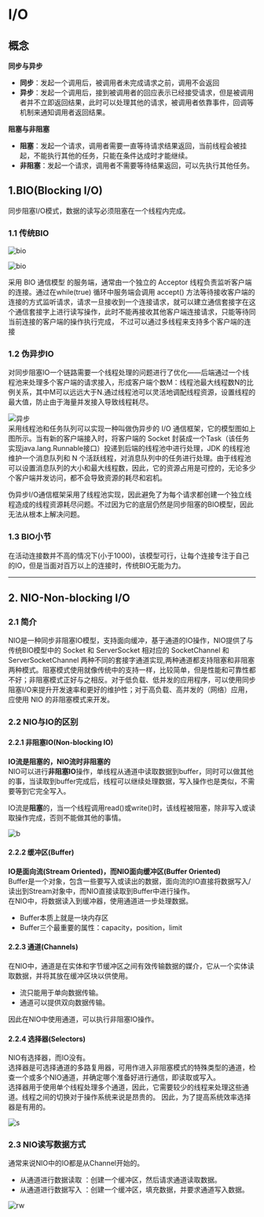 # I/O

## 概念

**同步与异步**

* **同步**：发起一个调用后，被调用者未完成请求之前，调用不会返回
* **异步**：发起一个调用后，接到被调用者的回应表示已经接受请求，但是被调用者并不立即返回结果，此时可以处理其他的请求，被调用者依靠事件，回调等机制来通知调用者返回结果。

**阻塞与非阻塞**

* **阻塞**：发起一个请求，调用者需要一直等待请求结果返回，当前线程会被挂起，不能执行其他的任务，只能在条件达成时才能继续。
* **非阻塞**：发起一个请求，调用者不需要等待结果返回，可以先执行其他任务。

## 1.BIO(Blocking I/O)

同步阻塞I/O模式，数据的读写必须阻塞在一个线程内完成。

### 1.1 传统BIO

![bio](https://my-blog-to-use.oss-cn-beijing.aliyuncs.com/2.png)  

![bio](https://upload-images.jianshu.io/upload_images/1089449-6377fd47256970ef.png?imageMogr2/auto-orient/strip|imageView2/2/w/584/format/webp)
  
采用 BIO 通信模型 的服务端，通常由一个独立的 Acceptor 线程负责监听客户端的连接。通过在while(true) 循环中服务端会调用 accept() 方法等待接收客户端的连接的方式监听请求，请求一旦接收到一个连接请求，就可以建立通信套接字在这个通信套接字上进行读写操作，此时不能再接收其他客户端连接请求，只能等待同当前连接的客户端的操作执行完成， 不过可以通过多线程来支持多个客户端的连接

### 1.2 伪异步IO

对同步阻塞IO一个链路需要一个线程处理的问题进行了优化——后端通过一个线程池来处理多个客户端的请求接入，形成客户端个数M：线程池最大线程数N的比例关系，其中M可以远远大于N.通过线程池可以灵活地调配线程资源，设置线程的最大值，防止由于海量并发接入导致线程耗尽。

![异步](https://my-blog-to-use.oss-cn-beijing.aliyuncs.com/3.png)  
采用线程池和任务队列可以实现一种叫做伪异步的 I/O 通信框架，它的模型图如上图所示。当有新的客户端接入时，将客户端的 Socket 封装成一个Task（该任务实现java.lang.Runnable接口）投递到后端的线程池中进行处理，JDK 的线程池维护一个消息队列和 N 个活跃线程，对消息队列中的任务进行处理。由于线程池可以设置消息队列的大小和最大线程数，因此，它的资源占用是可控的，无论多少个客户端并发访问，都不会导致资源的耗尽和宕机。

伪异步I/O通信框架采用了线程池实现，因此避免了为每个请求都创建一个独立线程造成的线程资源耗尽问题。不过因为它的底层仍然是同步阻塞的BIO模型，因此无法从根本上解决问题。

### 1.3 BIO小节

在活动连接数并不高的情况下(小于1000)，该模型可行，让每个连接专注于自己的IO，但是当面对百万以上的连接时，传统BIO无能为力。

***

## 2. NIO-Non-blocking I/O

### 2.1 简介

NIO是一种同步非阻塞IO模型，支持面向缓冲，基于通道的IO操作，NIO提供了与传统BIO模型中的 Socket 和 ServerSocket 相对应的 SocketChannel 和 ServerSocketChannel 两种不同的套接字通道实现,两种通道都支持阻塞和非阻塞两种模式。阻塞模式使用就像传统中的支持一样，比较简单，但是性能和可靠性都不好；非阻塞模式正好与之相反。对于低负载、低并发的应用程序，可以使用同步阻塞I/O来提升开发速率和更好的维护性；对于高负载、高并发的（网络）应用，应使用 NIO 的非阻塞模式来开发。

### 2.2 NIO与IO的区别

#### 2.2.1 非阻塞IO(Non-blocking IO)

**IO流是阻塞的，NIO流时非阻塞的**  
NIO可以进行**非阻塞IO**操作，单线程从通道中读取数据到buffer，同时可以做其他的事，当读取到buffer完成后，线程可以继续处理数据，写入操作也是类似，不需要等到它完全写入。  

IO流是**阻塞**的，当一个线程调用read()或write()时，该线程被阻塞，除非写入或读取操作完成，否则不能做其他的事情。  

![b](https://upload-images.jianshu.io/upload_images/1089449-9eebe781fba495fd.png?imageMogr2/auto-orient/strip|imageView2/2/w/572/format/webp)

#### 2.2.2 缓冲区(Buffer)

**IO是面向流(Stream Oriented)，而NIO面向缓冲区(Buffer Oriented)**  
Buffer是一个对象，包含一些要写入或读出的数据，面向流的IO直接将数据写入/读出到Stream对象中，而NIO直接读取到Buffer中进行操作。  
在NIO中，将数据读入到缓冲器，使用通道进一步处理数据。  

* Buffer本质上就是一块内存区
* Buffer三个最重要的属性：capacity，position，limit

#### 2.2.3 通道(Channels)

在NIO中，通道是在实体和字节缓冲区之间有效传输数据的媒介，它从一个实体读取数据，并将其放在缓冲区块以供使用。

* 流只能用于单向数据传输。  
* 通道可以提供双向数据传输。

因此在NIO中使用通道，可以执行非阻塞IO操作。

#### 2.2.4 选择器(Selectors)

NIO有选择器，而IO没有。  
选择器是可选择通道的多路复用器，可用作进入非阻塞模式的特殊类型的通道，检查一个或多个NIO通道，并确定哪个准备好进行通信，即读取或写入。  
选择器用于使用单个线程处理多个通道，因此，它需要较少的线程来处理这些通道。线程之间的切换对于操作系统来说是昂贵的。 因此，为了提高系统效率选择器是有用的。

![s](https://upload-images.jianshu.io/upload_images/1089449-78814cbb3acc30bd.png?imageMogr2/auto-orient/strip|imageView2/2/w/525/format/webp)

### 2.3 NIO读写数据方式

通常来说NIO中的IO都是从Channel开始的。

* 从通道进行数据读取 ：创建一个缓冲区，然后请求通道读取数据。
* 从通道进行数据写入 ：创建一个缓冲区，填充数据，并要求通道写入数据。  

![rw](https://my-blog-to-use.oss-cn-beijing.aliyuncs.com/2019-2/NIO%E8%AF%BB%E5%86%99%E6%95%B0%E6%8D%AE%E7%9A%84%E6%96%B9%E5%BC%8F.png)
